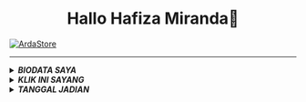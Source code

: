 <h1 align='center'> Hallo Hafiza Miranda🌹 </h1>













<a href="https://youtube.com"><img src="https://i.ibb.co/q5sRXgz/IMG-20220813-205947-337.webp" alt="ArdaStore" border="0"></a>

___





<details>
<summary><b><i>BIODATA SAYA</i></b></summary>
<br><b>Nama: REDI ARDANU
<br>Nick: REDI
<br>Status: Berpacaran
<br>Alamat: P.Brandan, Sumatra Utara
<br>Usia: 16 Years
<br>Birthday: 10-05-2006</b><br>
</details>


<details>
<summary><b><i>KLIK INI SAYANG</i></b></summary>
<a href="https://ardaweb.github.io/Hafiza/"><img src="https://i.ibb.co/2Sq3D6h/kisspng-transparency-love-heart-shapes-page-47-of-48-word2art-com-5d3de6d90c4218-3344841615643378810.png" alt="Hafiza I LOVE YOU" border="0"></a>
</details>







<details>
<summary><b><i>TANGGAL JADIAN</i></b></summary>
<b><br>Tanggal: 05 08 2022
<br>Pukul: 17:00 WIB</b>
<br>











### <b>SOSIAL MEDIA</b>
- [![Owner Arda](https://img.shields.io/badge/Developer-ArdaSaha-brightgreen)](https://bit.ly/ardaStore)
- [![Join Grup Bot Arda](https://img.shields.io/badge/Join%20Group-000000?style=social&logo=whatsapp&logoColor=brightgreen)](https://chat.whatsapp.com/CFpy7emsxtqGTCqW4ZUKpl) 
- [![Instagram Arda](https://img.shields.io/badge/Instagram-000000?style=social&logo=instagram&logoColor=ff69b4)](https://bit.ly/ArdaSaha10)
- [![Whatsapp Arda](https://img.shields.io/badge/WhatsApp-000000?style=social&logo=whatsapp&logoColor=brightgreen)](https://bit.ly/ardaStore) 
- [![Faceebok Arda](https://img.shields.io/badge/Facebook-ff007f?style=social&logo=facebook&logoColor=0080ff)](https://bit.ly/TikTokArda)
- [![Youtube Arda](https://img.shields.io/badge/Youtube-000000?style=social&logo=youtube&logoColor=red)](https://bit.ly/YTarda)
- [![Github Arda](https://img.shields.io/badge/Github-000000?style=social&logo=github&logoColor=000000)](https://github.com/ardaweb)
- [![Tiktok Arda](https://img.shields.io/badge/TikTok-ff007f?style=social&logo=tiktok&logoColor=ff00ff)](https://bit.ly/TikTokArda)


